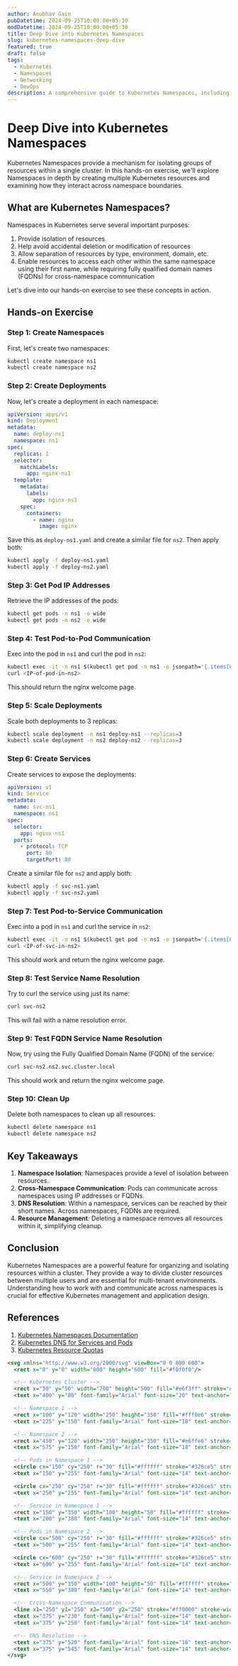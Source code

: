```yaml
---
author: Anubhav Gain
pubDatetime: 2024-09-25T10:00:00+05:30
modDatetime: 2024-09-25T10:00:00+05:30
title: Deep Dive into Kubernetes Namespaces
slug: kubernetes-namespaces-deep-dive
featured: true
draft: false
tags:
  - Kubernetes
  - Namespaces
  - Networking
  - DevOps
description: A comprehensive guide to Kubernetes Namespaces, including practical exercises on creating resources, networking between namespaces, and DNS resolution.
---
```


# Deep Dive into Kubernetes Namespaces

Kubernetes Namespaces provide a mechanism for isolating groups of resources within a single cluster. In this hands-on exercise, we'll explore Namespaces in depth by creating multiple Kubernetes resources and examining how they interact across namespace boundaries.

## What are Kubernetes Namespaces?

Namespaces in Kubernetes serve several important purposes:

1. Provide isolation of resources
2. Help avoid accidental deletion or modification of resources
3. Allow separation of resources by type, environment, domain, etc.
4. Enable resources to access each other within the same namespace using their first name, while requiring fully qualified domain names (FQDNs) for cross-namespace communication

Let's dive into our hands-on exercise to see these concepts in action.

## Hands-on Exercise

### Step 1: Create Namespaces

First, let's create two namespaces:

```bash
kubectl create namespace ns1
kubectl create namespace ns2
```

### Step 2: Create Deployments

Now, let's create a deployment in each namespace:

```yaml
apiVersion: apps/v1
kind: Deployment
metadata:
  name: deploy-ns1
  namespace: ns1
spec:
  replicas: 1
  selector:
    matchLabels:
      app: nginx-ns1
  template:
    metadata:
      labels:
        app: nginx-ns1
    spec:
      containers:
        - name: nginx
          image: nginx
```

Save this as `deploy-ns1.yaml` and create a similar file for `ns2`. Then apply both:

```bash
kubectl apply -f deploy-ns1.yaml
kubectl apply -f deploy-ns2.yaml
```

### Step 3: Get Pod IP Addresses

Retrieve the IP addresses of the pods:

```bash
kubectl get pods -n ns1 -o wide
kubectl get pods -n ns2 -o wide
```

### Step 4: Test Pod-to-Pod Communication

Exec into the pod in `ns1` and curl the pod in `ns2`:

```bash
kubectl exec -it -n ns1 $(kubectl get pod -n ns1 -o jsonpath='{.items[0].metadata.name}') -- /bin/bash
curl <IP-of-pod-in-ns2>
```

This should return the nginx welcome page.

### Step 5: Scale Deployments

Scale both deployments to 3 replicas:

```bash
kubectl scale deployment -n ns1 deploy-ns1 --replicas=3
kubectl scale deployment -n ns2 deploy-ns2 --replicas=3
```

### Step 6: Create Services

Create services to expose the deployments:

```yaml
apiVersion: v1
kind: Service
metadata:
  name: svc-ns1
  namespace: ns1
spec:
  selector:
    app: nginx-ns1
  ports:
    - protocol: TCP
      port: 80
      targetPort: 80
```

Create a similar file for `ns2` and apply both:

```bash
kubectl apply -f svc-ns1.yaml
kubectl apply -f svc-ns2.yaml
```

### Step 7: Test Pod-to-Service Communication

Exec into a pod in `ns1` and curl the service in `ns2`:

```bash
kubectl exec -it -n ns1 $(kubectl get pod -n ns1 -o jsonpath='{.items[0].metadata.name}') -- /bin/bash
curl <IP-of-svc-in-ns2>
```

This should work and return the nginx welcome page.

### Step 8: Test Service Name Resolution

Try to curl the service using just its name:

```bash
curl svc-ns2
```

This will fail with a name resolution error.

### Step 9: Test FQDN Service Name Resolution

Now, try using the Fully Qualified Domain Name (FQDN) of the service:

```bash
curl svc-ns2.ns2.svc.cluster.local
```

This should work and return the nginx welcome page.

### Step 10: Clean Up

Delete both namespaces to clean up all resources:

```bash
kubectl delete namespace ns1
kubectl delete namespace ns2
```

## Key Takeaways

1. **Namespace Isolation**: Namespaces provide a level of isolation between resources.
2. **Cross-Namespace Communication**: Pods can communicate across namespaces using IP addresses or FQDNs.
3. **DNS Resolution**: Within a namespace, services can be reached by their short names. Across namespaces, FQDNs are required.
4. **Resource Management**: Deleting a namespace removes all resources within it, simplifying cleanup.

## Conclusion

Kubernetes Namespaces are a powerful feature for organizing and isolating resources within a cluster. They provide a way to divide cluster resources between multiple users and are essential for multi-tenant environments. Understanding how to work with and communicate across namespaces is crucial for effective Kubernetes management and application design.

## References

1. [Kubernetes Namespaces Documentation](https://kubernetes.io/docs/concepts/overview/working-with-objects/namespaces/)
2. [Kubernetes DNS for Services and Pods](https://kubernetes.io/docs/concepts/services-networking/dns-pod-service/)
3. [Kubernetes Resource Quotas](https://kubernetes.io/docs/concepts/policy/resource-quotas/)

```svg
<svg xmlns="http://www.w3.org/2000/svg" viewBox="0 0 800 600">
  <rect x="0" y="0" width="800" height="600" fill="#f0f0f0"/>

  <!-- Kubernetes Cluster -->
  <rect x="50" y="50" width="700" height="500" fill="#e6f3ff" stroke="#326ce5" stroke-width="2"/>
  <text x="400" y="80" font-family="Arial" font-size="20" text-anchor="middle" fill="#326ce5">Kubernetes Cluster</text>

  <!-- Namespace 1 -->
  <rect x="100" y="120" width="250" height="350" fill="#fff0e6" stroke="#326ce5" stroke-width="2"/>
  <text x="225" y="150" font-family="Arial" font-size="18" text-anchor="middle" fill="#326ce5">Namespace 1</text>

  <!-- Namespace 2 -->
  <rect x="450" y="120" width="250" height="350" fill="#e6ffe6" stroke="#326ce5" stroke-width="2"/>
  <text x="575" y="150" font-family="Arial" font-size="18" text-anchor="middle" fill="#326ce5">Namespace 2</text>

  <!-- Pods in Namespace 1 -->
  <circle cx="150" cy="250" r="30" fill="#ffffff" stroke="#326ce5" stroke-width="2"/>
  <text x="150" y="255" font-family="Arial" font-size="14" text-anchor="middle">Pod</text>

  <circle cx="250" cy="250" r="30" fill="#ffffff" stroke="#326ce5" stroke-width="2"/>
  <text x="250" y="255" font-family="Arial" font-size="14" text-anchor="middle">Pod</text>

  <!-- Service in Namespace 1 -->
  <rect x="150" y="350" width="100" height="50" fill="#ffffff" stroke="#326ce5" stroke-width="2"/>
  <text x="200" y="380" font-family="Arial" font-size="14" text-anchor="middle">Service</text>

  <!-- Pods in Namespace 2 -->
  <circle cx="500" cy="250" r="30" fill="#ffffff" stroke="#326ce5" stroke-width="2"/>
  <text x="500" y="255" font-family="Arial" font-size="14" text-anchor="middle">Pod</text>

  <circle cx="600" cy="250" r="30" fill="#ffffff" stroke="#326ce5" stroke-width="2"/>
  <text x="600" y="255" font-family="Arial" font-size="14" text-anchor="middle">Pod</text>

  <!-- Service in Namespace 2 -->
  <rect x="500" y="350" width="100" height="50" fill="#ffffff" stroke="#326ce5" stroke-width="2"/>
  <text x="550" y="380" font-family="Arial" font-size="14" text-anchor="middle">Service</text>

  <!-- Cross-Namespace Communication -->
  <line x1="250" y1="250" x2="500" y2="250" stroke="#ff0000" stroke-width="2" stroke-dasharray="5,5"/>
  <text x="375" y="230" font-family="Arial" font-size="14" text-anchor="middle" fill="#ff0000">Cross-Namespace</text>
  <text x="375" y="250" font-family="Arial" font-size="14" text-anchor="middle" fill="#ff0000">Communication</text>

  <!-- DNS Resolution -->
  <text x="375" y="520" font-family="Arial" font-size="16" text-anchor="middle" fill="#326ce5">DNS Resolution:</text>
  <text x="375" y="545" font-family="Arial" font-size="14" text-anchor="middle">service-name.namespace.svc.cluster.local</text>
</svg>

```
